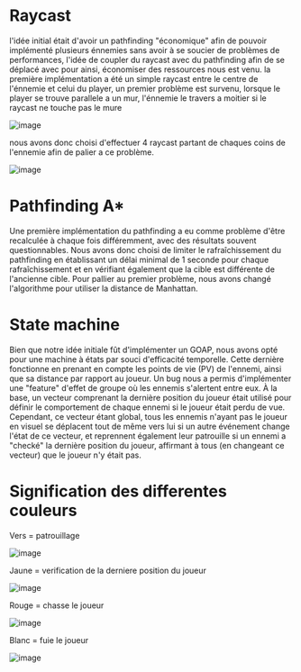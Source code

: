 # Raycast

l'idée initial était d'avoir un pathfinding "économique" afin de pouvoir implémenté plusieurs énnemies sans avoir à se soucier de problèmes de performances, l'idée de coupler du raycast avec du pathfinding afin de se déplacé avec pour ainsi, économiser des ressources nous est venu. 
la première implémentation a été un simple raycast entre le centre de l'énnemie et celui du player, un premier problème est survenu, lorsque le player se trouve parallele a un mur, l'énnemie le travers a moitier si le raycast ne touche pas le mure

![image](https://github.com/user-attachments/assets/91fb9343-9519-42e1-8558-5eef2e3db66e)

nous avons donc choisi d'effectuer 4 raycast partant de chaques coins de l'ennemie afin de palier a ce problème.

![image](https://github.com/user-attachments/assets/7ecac326-776f-470e-9628-27ca9c58a6ed)


# Pathfinding A*
Une première implémentation du pathfinding a eu comme problème d'être recalculée à chaque fois différemment, avec des résultats souvent questionnables. Nous avons donc choisi de limiter le rafraîchissement du pathfinding en établissant un délai minimal de 1 seconde pour chaque rafraîchissement et en vérifiant également que la cible est différente de l'ancienne cible. Pour pallier au premier problème, nous avons changé l'algorithme pour utiliser la distance de Manhattan.

# State machine
Bien que notre idée initiale fût d'implémenter un GOAP, nous avons opté pour une machine à états par souci d'efficacité temporelle. Cette dernière fonctionne en prenant en compte les points de vie (PV) de l'ennemi, ainsi que sa distance par rapport au joueur. Un bug nous a permis d'implémenter une "feature" d'effet de groupe où les ennemis s'alertent entre eux. À la base, un vecteur comprenant la dernière position du joueur était utilisé pour définir le comportement de chaque ennemi si le joueur était perdu de vue. Cependant, ce vecteur étant global, tous les ennemis n'ayant pas le joueur en visuel se déplacent tout de même vers lui si un autre événement change l'état de ce vecteur, et reprennent également leur patrouille si un ennemi a "checké" la dernière position du joueur, affirmant à tous (en changeant ce vecteur) que le joueur n'y était pas.

# Signification des differentes couleurs

Vers = patrouillage

![image](https://github.com/user-attachments/assets/2cbbfb18-5054-4697-ac09-dbc0a857d418)


Jaune = verification de la derniere position du joueur

![image](https://github.com/user-attachments/assets/6067f9f8-30f8-4122-aa9f-5e35f3e42c23)


Rouge = chasse le joueur

![image](https://github.com/user-attachments/assets/b3b322e0-4c84-47d5-bdab-9e16935b0e80)


Blanc = fuie le joueur

![image](https://github.com/user-attachments/assets/240b2b77-2262-4c14-af05-d48dcd040749)
